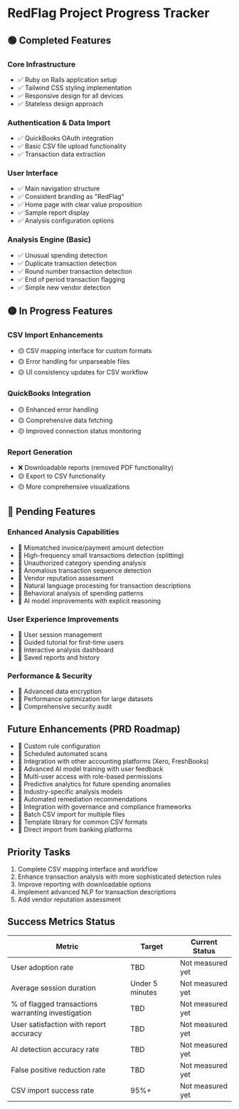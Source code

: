# RedFlag Project Progress Tracker

## 🟢 Completed Features

### Core Infrastructure
- ✅ Ruby on Rails application setup
- ✅ Tailwind CSS styling implementation
- ✅ Responsive design for all devices
- ✅ Stateless design approach

### Authentication & Data Import
- ✅ QuickBooks OAuth integration
- ✅ Basic CSV file upload functionality
- ✅ Transaction data extraction

### User Interface
- ✅ Main navigation structure
- ✅ Consistent branding as "RedFlag"
- ✅ Home page with clear value proposition
- ✅ Sample report display
- ✅ Analysis configuration options

### Analysis Engine (Basic)
- ✅ Unusual spending detection
- ✅ Duplicate transaction detection
- ✅ Round number transaction detection
- ✅ End of period transaction flagging
- ✅ Simple new vendor detection

## 🟡 In Progress Features

### CSV Import Enhancements
- 🟡 CSV mapping interface for custom formats
- 🟡 Error handling for unparseable files
- 🟡 UI consistency updates for CSV workflow

### QuickBooks Integration
- 🟡 Enhanced error handling
- 🟡 Comprehensive data fetching
- 🟡 Improved connection status monitoring

### Report Generation
- ❌ Downloadable reports (removed PDF functionality)
- 🟡 Export to CSV functionality
- 🟡 More comprehensive visualizations

## 🔴 Pending Features

### Enhanced Analysis Capabilities
- 🔴 Mismatched invoice/payment amount detection
- 🔴 High-frequency small transactions detection (splitting)
- 🔴 Unauthorized category spending analysis
- 🔴 Anomalous transaction sequence detection
- 🔴 Vendor reputation assessment
- 🔴 Natural language processing for transaction descriptions
- 🔴 Behavioral analysis of spending patterns
- 🔴 AI model improvements with explicit reasoning

### User Experience Improvements
- 🔴 User session management
- 🔴 Guided tutorial for first-time users
- 🔴 Interactive analysis dashboard
- 🔴 Saved reports and history

### Performance & Security
- 🔴 Advanced data encryption
- 🔴 Performance optimization for large datasets
- 🔴 Comprehensive security audit

## Future Enhancements (PRD Roadmap)

- 🔮 Custom rule configuration
- 🔮 Scheduled automated scans
- 🔮 Integration with other accounting platforms (Xero, FreshBooks)
- 🔮 Advanced AI model training with user feedback
- 🔮 Multi-user access with role-based permissions
- 🔮 Predictive analytics for future spending anomalies
- 🔮 Industry-specific analysis models
- 🔮 Automated remediation recommendations
- 🔮 Integration with governance and compliance frameworks
- 🔮 Batch CSV import for multiple files
- 🔮 Template library for common CSV formats
- 🔮 Direct import from banking platforms

## Priority Tasks

1. Complete CSV mapping interface and workflow
2. Enhance transaction analysis with more sophisticated detection rules
3. Improve reporting with downloadable options
4. Implement advanced NLP for transaction descriptions
5. Add vendor reputation assessment

## Success Metrics Status

| Metric | Target | Current Status |
|--------|--------|----------------|
| User adoption rate | TBD | Not measured yet |
| Average session duration | Under 5 minutes | Not measured yet |
| % of flagged transactions warranting investigation | TBD | Not measured yet |
| User satisfaction with report accuracy | TBD | Not measured yet |
| AI detection accuracy rate | TBD | Not measured yet |
| False positive reduction rate | TBD | Not measured yet |
| CSV import success rate | 95%+ | Not measured yet |